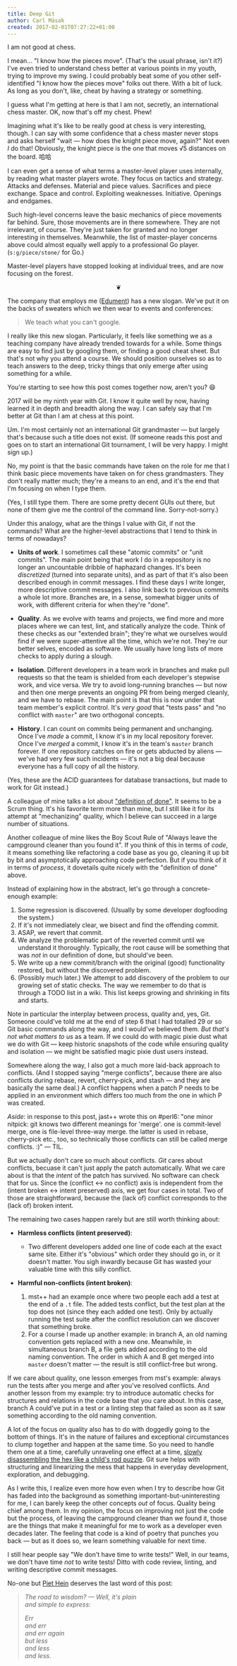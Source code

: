 ```yaml
---
title: Deep Git
author: Carl Mäsak
created: 2017-02-01T07:27:22+01:00
---
```

I am not good at chess.

I mean... "I know how the pieces move". (That's the usual phrase, isn't it?) I've even tried to understand chess better at various points in my youth, trying to improve my swing. I could probably beat some of you other self-identified "I know how the pieces move" folks out there. With a bit of luck. As long as you don't, like, cheat by having a strategy or something.

I guess what I'm getting at here is that I am not, secretly, an international chess master. OK, now that's off my chest. Phew!

Imagining what it's like to be really good at chess is very interesting, though. I can say with some confidence that a chess master never stops and asks herself "wait &mdash; how does the knight piece move, again?" Not even *I* do that! Obviously, the knight piece is the one that moves √5 distances on the board. 哈哈

I can even get a sense of what terms a master-level player uses internally, by reading what master players wrote. They focus on tactics and strategy. Attacks and defenses. Material and piece values. Sacrifices and piece exchange. Space and control. Exploiting weaknesses. Initiative. Openings and endgames.

Such high-level concerns leave the basic mechanics of piece movements far behind. Sure, those movements are in there somewhere. They are not irrelevant, of course. They're just taken for granted and no longer interesting in themselves. Meanwhile, the list of master-player concerns above could almost equally well apply to a professional Go player. (`s:g/piece/stone/` for Go.)

Master-level players have stopped looking at individual trees, and are now focusing on the forest.

<center>❦</center>

The company that employs me ([Edument](http://edument.se)) has a new slogan. We've put it on the backs of sweaters which we then wear to events and conferences:

> We teach what you can't google.

I really like this new slogan. Particularly, it feels like something we as a teaching company have already trended towards for a while. Some things are easy to find just by googling them, or finding a good cheat sheet. But that's not why you attend a course. We should position ourselves so as to teach answers to the deep, tricky things that only emerge after using something for a while.

You're starting to see how this post comes together now, aren't you? 😄

2017 will be my ninth year with Git. I know it quite well by now, having learned it in depth and breadth along the way. I can safely say that I'm better at Git than I am at chess at this point.

Um. I'm most certainly not an international Git grandmaster &mdash; but largely that's because such a title does not exist. (If someone reads this post and goes on to start an international Git tournament, I will be very happy. I might sign up.)

No, my point is that the basic commands have taken on the role for me that I think basic piece movements have taken on for chess grandmasters. They don't really matter much; they're a means to an end, and it's the end that I'm focusing on when I type them.

(Yes, I still type them. There are some pretty decent GUIs out there, but none of them give me the control of the command line. Sorry-not-sorry.)

Under this analogy, what are the things I value with Git, if not the commands? What are the higher-level abstractions that I tend to think in terms of nowadays?

* **Units of work**. I sometimes call these "atomic commits" or "unit commits". The main point being that work I do in a repository is no longer an uncountable dribble of haphazard changes. It's been *discretized* (turned into separate units), and as part of that it's also been described enough in commit messages. I find these days I write longer, more descriptive commit messages. I also link back to previous commits a whole lot more. Branches are, in a sense, somewhat bigger units of work, with different criteria for when they're "done".

* **Quality**. As we evolve with teams and projects, we find more and more places where we can test, lint, and statically analyze the code. Think of these checks as our "extended brain"; they're what we ourselves would find if we were super-attentive all the time, which we're not. They're our better selves, encoded as software. We usually have long lists of more checks to apply during a slough.

* **Isolation**. Different developers in a team work in branches and make pull requests so that the team is shielded from each developer's stepwise work, and vice versa. We try to avoid long-running branches &mdash; but now and then one merge prevents an ongoing PR from being merged cleanly, and we have to rebase. The main point is that this is now under that team member's explicit control. It's *very good* that "tests pass" and "no conflict with `master`" are two orthogonal concepts.

* **History**. I can count on commits being permanent and unchanging. Once I've *made* a commit, I know it's in my local repository forever. Once I've *merged* a commit, I know it's in the team's `master` branch forever. If one repository catches on fire or gets abducted by aliens &mdash; we've had very few such incidents &mdash; it's not a big deal because everyone has a full copy of all the history.

(Yes, these are the ACID guarantees for database transactions, but made to work for Git instead.)

A colleague of mine talks a lot about ["definition of done"](https://www.scrumalliance.org/community/articles/2008/september/definition-of-done-a-reference). It seems to be a Scrum thing. It's his favorite term more than mine, but I still like it for its attempt at "mechanizing" quality, which I believe can succeed in a large number of situations.

Another colleague of mine likes the Boy Scout Rule of "Always leave the campground cleaner than you found it". If you think of this in terms of *code*, it means something like refactoring a code base as you go, cleaning it up bit by bit and asymptotically approaching code perfection. But if you think of it in terms of *process*, it dovetails quite nicely with the "definition of done" above.

Instead of explaining how in the abstract, let's go through a concrete-enough example:

1. Some regression is discovered. (Usually by some developer dogfooding the system.)
2. If it's not immediately clear, we bisect and find the offending commit.
3. ASAP, we revert that commit.
4. We analyze the problematic part of the reverted commit until we understand it thoroughly. Typically, the root cause will be something that was *not* in our definition of done, but should've been.
5. We write up a new commit/branch with the original (good) functionality restored, but without the discovered problem.
6. (Possibly much later.) We attempt to add discovery of the problem to our growing set of static checks. The way we remember to do that is through a TODO list in a wiki. This list keeps growing and shrinking in fits and starts.

Note in particular the interplay between process, quality and, yes, Git. Someone could've told me at the end of step 6 that I had totalled 29 or so Git basic commands along the way, and I would've believed them. *But that's not what matters to us* as a team. If we could do with magic pixie dust what we do with Git &mdash; keep historic snapshots of the code while ensuring quality and isolation &mdash; we might be satisfied magic pixie dust users instead.

Somewhere along the way, I also got a much more laid-back approach to conflicts. (And I stopped saying "merge conflicts", because there are also conflicts during rebase, revert, cherry-pick, and stash &mdash; and they are basically the same deal.) A conflict happens when a patch P needs to be applied in an environment which differs too much from the one in which P was created.

*Aside*: in response to this post, jast++ wrote this on #perl6: "one minor nitpick: git knows two different meanings for 'merge'. one is commit-level merge, one is file-level three-way merge. the latter is used in rebase, cherry-pick etc., too, so technically those conflicts can still be called merge conflicts. :)" &mdash; TIL.

But we actually don't care so much about conflicts. *Git* cares about conflicts, becuase it can't just apply the patch automatically. What we care about is that the *intent* of the patch has survived. No software can check that for us. Since the (conflict ↔ no conflict) axis is independent from the (intent broken ↔ intent preserved) axis, we get four cases in total. Two of those are straightforward, because the (lack of) conflict corresponds to the (lack of) broken intent.

The remaining two cases happen rarely but are still worth thinking about:

* **Harmless conflicts (intent preserved)**:
    * Two different developers added one line of code each at the exact same site. Either it's "obvious" which order they should go in, or it doesn't matter. You sigh inwardly because Git has wasted your valuable time with this silly conflict.

* **Harmful non-conflicts (intent broken)**:
    1. mst++ had an example once where two people each add a test at the end of a `.t` file. The added tests conflict, but the test plan at the top does not (since they each added one test). Only by actually running the test suite after the conflict resolution can we discover that something broke.
    2. For a course I made up another example: in branch A, an old naming convention gets replaced with a new one. Meanwhile, in simultaneous branch B, a file gets added according to the old naming convention. The order in which A and B get merged into `master` doesn't matter &mdash; the result is still conflict-free but wrong.

If we care about quality, one lesson emerges from mst's example: always run the tests after you merge and after you've resolved conflicts. And another lesson from my example: try to introduce automatic checks for structures and relations in the code base that you care about. In this case, branch A could've put in a test or a linting step that failed as soon as it saw something according to the old naming convention.

A lot of the focus on quality also has to do with doggedly going to the bottom of things. It's in the nature of failures and exceptional circumstances to clump together and happen at the same time. So you need to handle them one at a time, carefully unraveling one effect at a time, [slowly disassembling the hex like a child's rod puzzle](http://www.hpmor.com/chapter/54). Git sure helps with structuring and linearizing the mess that happens in everyday development, exploration, and debugging.

As I write this, I realize even more how even when I try to describe how Git has faded into the background as something important-but-uninteresting for me, I can barely keep the other concepts *out* of focus. Quality being chief among them. In my opinion, the focus on improving not just the code but the process, of leaving the campground cleaner than we found it, those are the things that make it meaningful for me to work as a developer even decades later. The feeling that code is a kind of poetry that punches you back &mdash; but as it does so, we learn something valuable for next time.

I still hear people say "We don't have time to write tests!" Well, in our teams, we don't have time *not* to write tests! Ditto with code review, linting, and writing descriptive commit messages.

No-one but [Piet Hein](https://en.wikiquote.org/wiki/Piet_Hein) deserves the last word of this post:

> *The road to wisdom? &mdash; Well, it's plain<br>
> and simple to express:*<br>
>
> *Err<br>
> and err<br>
> and err again<br>
> but less<br>
> and less<br>
> and less.*<br>
